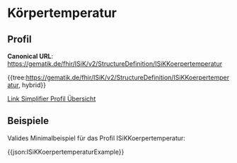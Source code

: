 # Körpertemperatur

## Profil

**Canonical URL**: https://gematik.de/fhir/ISiK/v2/StructureDefinition/ISiKKoerpertemperatur

{{tree:https://gematik.de/fhir/ISiK/v2/StructureDefinition/ISiKKoerpertemperatur, hybrid}}

[Link Simplifier Profil Übersicht](https://gematik.de/fhir/ISiK/v2/StructureDefinition/ISiKKoerpertemperatur)

## Beispiele

Valides Minimalbeispiel für das Profil ISiKKoerpertemperatur:

{{json:ISiKKoerpertemperaturExample}}